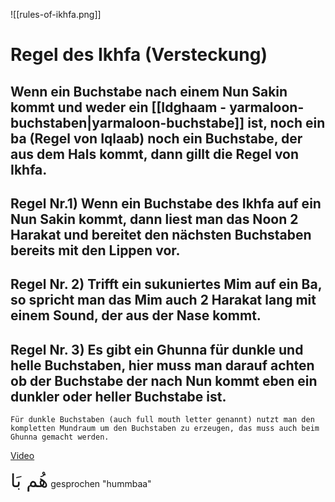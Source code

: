 ![[rules-of-ikhfa.png]]

# Regel des Ikhfa (Versteckung)
## Wenn ein Buchstabe nach einem Nun Sakin kommt und weder ein [[Idghaam - yarmaloon-buchstaben|yarmaloon-buchstabe]] ist, noch ein ba (Regel von Iqlaab) noch ein Buchstabe, der aus dem Hals kommt, dann gillt die Regel von Ikhfa.

## Regel Nr.1) Wenn ein Buchstabe des Ikhfa auf ein Nun Sakin kommt, dann liest man das Noon 2 Harakat und bereitet den nächsten Buchstaben bereits mit den Lippen vor.

## Regel Nr. 2) Trifft ein sukuniertes Mim auf ein Ba, so spricht man das Mim auch 2 Harakat lang mit einem Sound, der aus der Nase kommt.

## Regel Nr. 3) Es gibt ein Ghunna für dunkle und helle Buchstaben, hier muss man darauf achten ob der Buchstabe der nach Nun kommt eben ein dunkler oder heller Buchstabe ist.

```
Für dunkle Buchstaben (auch full mouth letter genannt) nutzt man den kompletten Mundraum um den Buchstaben zu erzeugen, das muss auch beim Ghunna gemacht werden.
```

[Video](https://youtu.be/OFVUSVQMB-8)

<span style="font-size: 22pt">هُم بَا</span>
gesprochen "hummbaa"
